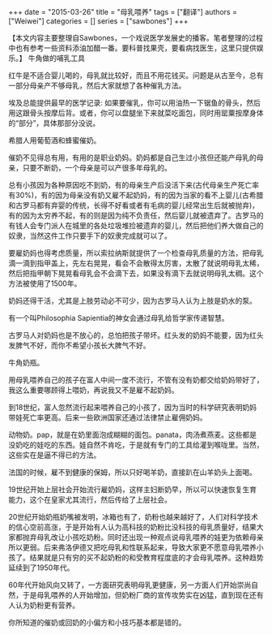 +++ 
date = "2015-03-26"
title = "母乳喂养"
tags = ["翻译"]
authors = ["Weiwei"]
categories = []
series = ["sawbones"]
+++

【本文内容主要整理自Sawbones，一个戏说医学发展史的播客。笔者整理的过程中也有参考一些资料添油加醋一番。要科普找果壳，要看病找医生，这里只提供娱乐。】
牛角做的哺乳工具

红牛是不适合婴儿喝的，母乳就比较好，而且不用花钱买。问题是从古至今，总有一部分母亲产不够母乳，然后大家就想了各种催乳方法。

埃及总能提供最早的医学记录: 如果要催乳，你可以用油热一下锯鱼的骨头，然后用这跟骨头按摩后背。或者，你可以盘腿坐下来就菜吃面包，同时用罂粟按摩身体的“部分”，具体那部分没说。

希腊人用葡萄酒和蜂蜜催奶。

催奶不见得总有用，有用的是职业奶妈。奶妈都是自己生过小孩但还能产母乳的母亲，只要不断奶，一个母亲是可以产很多年母乳的。

总有小孩因为各种原因吃不到奶，有的母亲生产后没活下来(古代母亲生产死亡率有30%)，有的因为母亲没有奶又雇不起奶妈，有的因为当家的看不上婴儿(古希腊和古罗马都有弃婴的传统，长得不好看或者有毛病的婴儿经常出生后就被抛弃)，有的因为太穷养不起，有的则是因为纯不负责任，然后婴儿就被遗弃了。古罗马的有钱人会专门派人在城里的各处垃圾堆捡被遗弃的婴儿，然后把他们养大做自己的奴隶，当然这件工作只要手下的奴隶完成就可以了。

要雇奶妈也得考虑质量，所以索拉纳斯就提供了一个检查母乳质量的方法，把母乳滴一滴到指甲盖上，先左右晃晃，看会不会散得太厉害，太散了就说明母乳太稀，然后把指甲朝下晃晃看母乳会不会滴下去，如果没有滴下去就说明母乳太稠。这个方法被使用了1500年。

奶妈还得干活，尤其是上肢劳动必不可少，因为古罗马人认为上肢是奶水的泵。

有一个叫Philosophia Sapientia的神女会通过母乳给哲学家传递智慧。

古罗马人对奶妈也是不放心的，总怕把孩子带坏。红头发的奶妈不能要，因为红头发脾气不好，而你不希望小孩长大脾气不好。

牛角奶瓶。

用母乳喂养自己的孩子在富人中间一度不流行，不管有没有奶都交给奶妈带好了，我这么重要哪顾得上喂奶，再说我又不是雇不起奶妈。

到18世纪，富人忽然流行起来喂养自己的小孩了，因为当时的科学研究表明奶妈带娃死亡率更高。后来一些欧洲国家还通过法律禁止雇佣奶妈。

动物奶。pap，就是在奶里面泡成糊糊的面包。panata，肉汤煮燕麦。这些都是没奶吃的娃吃的东西。娃自然不肯吃，于是就有专门的工具给灌到喉咙里。当然，这些实在是逼不得已的方法。

法国的时候，雇不到健康的保姆，所以只好喝羊奶，直接趴在山羊奶头上面喝。

19世纪开始上层社会开始流行雇奶妈，这样主妇断奶早，所以可以快速恢复生育能力，这个在皇家尤其流行，然后传给了上层社会。

20世纪开始奶瓶奶嘴被发明，冰箱也有了，奶粉也越来越好了，人们对科学技术的信心空前高涨，于是开始有人认为高科技的奶粉比没科技的母乳质量好，结果大家都抛弃母乳改让小孩吃奶粉。同时还出现一种观点说母乳喂养的娃更为依赖母亲所以更弱。后来弗洛伊德又把吃母乳和性联系起来，导致大家更不愿意母乳喂养小孩了。结果就是只有穷的买不起奶粉的和受教育程度底的才会母乳喂养。这种趋势延续到了1950年代。

60年代开始风向又转了，一方面研究表明母乳更健康，另一方面人们开始崇尚自然，于是母乳喂养的人开始增加，但奶粉厂商的宣传攻势实在凶猛，直到现在还有人认为奶粉更有营养。

你所知道的催奶或回奶的小偏方和小技巧基本都是错的。
